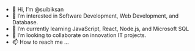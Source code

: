 - 👋 Hi, I’m @suibiksan
- 👀 I’m interested in Software Development, Web Development, and Database.
- 🌱 I’m currently learning JavaScript, React, Node.js, and Microsoft SQL
- 💞️ I’m looking to collaborate on innovation IT projects.
- 📫 How to reach me ...

<!---
suibiksan/suibiksan is a ✨ special ✨ repository because its `README.md` (this file) appears on your GitHub profile.
You can click the Preview link to take a look at your changes.
--->
